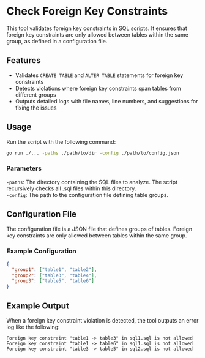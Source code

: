 # Check Foreign Key Constraints

This tool validates foreign key constraints in SQL scripts. It ensures that foreign key constraints are only allowed between tables within the same group, as defined in a configuration file.

## Features

- Validates `CREATE TABLE` and `ALTER TABLE` statements for foreign key constraints
- Detects violations where foreign key constraints span tables from different groups
- Outputs detailed logs with file names, line numbers, and suggestions for fixing the issues

## Usage

Run the script with the following command:

```bash
go run ./... -paths ./path/to/dir -config ./path/to/config.json
```

### Parameters

`-paths`: The directory containing the SQL files to analyze. The script recursively checks all .sql files within this directory.  
`-config`: The path to the configuration file defining table groups.

## Configuration File

The configuration file is a JSON file that defines groups of tables. Foreign key constraints are only allowed between tables within the same group.

### Example Configuration

```json
{
  "group1": ["table1", "table2"],
  "group2": ["table3", "table4"],
  "group3": ["table5", "table6"]
}
```

## Example Output

When a foreign key constraint violation is detected, the tool outputs an error log like the following:

```
Foreign key constraint "table1 -> table3" in sql1.sql is not allowed
Foreign key constraint "table1 -> table6" in sql1.sql is not allowed
Foreign key constraint "table3 -> table5" in sql2.sql is not allowed
```
